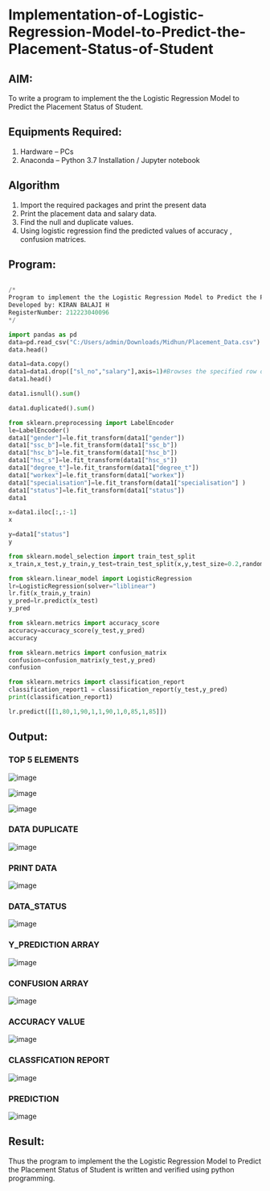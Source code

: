 # Implementation-of-Logistic-Regression-Model-to-Predict-the-Placement-Status-of-Student

## AIM:
To write a program to implement the the Logistic Regression Model to Predict the Placement Status of Student.

## Equipments Required:
1. Hardware – PCs
2. Anaconda – Python 3.7 Installation / Jupyter notebook

## Algorithm
1. Import the required packages and print the present data
2. Print the placement data and salary data.
3. Find the null and duplicate values.
4. Using logistic regression find the predicted values of accuracy , confusion matrices.

## Program:



```python

/*
Program to implement the the Logistic Regression Model to Predict the Placement Status of Student.
Developed by: KIRAN BALAJI H
RegisterNumber: 212223040096
*/

import pandas as pd
data=pd.read_csv("C:/Users/admin/Downloads/Midhun/Placement_Data.csv")
data.head()

data1=data.copy()
data1=data1.drop(["sl_no","salary"],axis=1)#Browses the specified row or column
data1.head()

data1.isnull().sum()

data1.duplicated().sum()

from sklearn.preprocessing import LabelEncoder
le=LabelEncoder()
data1["gender"]=le.fit_transform(data1["gender"])
data1["ssc_b"]=le.fit_transform(data1["ssc_b"])
data1["hsc_b"]=le.fit_transform(data1["hsc_b"])
data1["hsc_s"]=le.fit_transform(data1["hsc_s"])
data1["degree_t"]=le.fit_transform(data1["degree_t"])
data1["workex"]=le.fit_transform(data1["workex"])
data1["specialisation"]=le.fit_transform(data1["specialisation"] )     
data1["status"]=le.fit_transform(data1["status"])
data1 

x=data1.iloc[:,:-1]
x

y=data1["status"]
y

from sklearn.model_selection import train_test_split
x_train,x_test,y_train,y_test=train_test_split(x,y,test_size=0.2,random_state=0)

from sklearn.linear_model import LogisticRegression
lr=LogisticRegression(solver="liblinear")
lr.fit(x_train,y_train)
y_pred=lr.predict(x_test)
y_pred

from sklearn.metrics import accuracy_score
accuracy=accuracy_score(y_test,y_pred)
accuracy

from sklearn.metrics import confusion_matrix
confusion=confusion_matrix(y_test,y_pred)
confusion

from sklearn.metrics import classification_report
classification_report1 = classification_report(y_test,y_pred)
print(classification_report1)

lr.predict([[1,80,1,90,1,1,90,1,0,85,1,85]])

```

## Output:



### TOP 5 ELEMENTS

![image](https://github.com/HIRU-VIRU/Implementation-of-Logistic-Regression-Model-to-Predict-the-Placement-Status-of-Student/assets/145972122/04b0fcce-c444-42d7-b055-a7e6ac77678d)

![image](https://github.com/HIRU-VIRU/Implementation-of-Logistic-Regression-Model-to-Predict-the-Placement-Status-of-Student/assets/145972122/e9963d89-9a92-4575-b01e-677a85537cf1)

![image](https://github.com/HIRU-VIRU/Implementation-of-Logistic-Regression-Model-to-Predict-the-Placement-Status-of-Student/assets/145972122/e21f9740-4b51-489a-a471-f59892e74f69)



### DATA DUPLICATE

![image](https://github.com/HIRU-VIRU/Implementation-of-Logistic-Regression-Model-to-Predict-the-Placement-Status-of-Student/assets/145972122/210eead6-4770-4e23-b794-b1a5f9428e0d)


### PRINT DATA

![image](https://github.com/HIRU-VIRU/Implementation-of-Logistic-Regression-Model-to-Predict-the-Placement-Status-of-Student/assets/145972122/2ad5eecf-18b0-47ba-84e0-9fc00443541e)


### DATA_STATUS

![image](https://github.com/HIRU-VIRU/Implementation-of-Logistic-Regression-Model-to-Predict-the-Placement-Status-of-Student/assets/145972122/3a6e8cae-f77d-414e-b674-020cd6f87fae)


### Y_PREDICTION ARRAY

![image](https://github.com/HIRU-VIRU/Implementation-of-Logistic-Regression-Model-to-Predict-the-Placement-Status-of-Student/assets/145972122/ff5c9ca0-aa45-4b9f-a727-8ff5bb079ba9)


### CONFUSION ARRAY
![image](https://github.com/HIRU-VIRU/Implementation-of-Logistic-Regression-Model-to-Predict-the-Placement-Status-of-Student/assets/145972122/1e6c4ab6-c90b-4278-be39-1f7721487b21)

### ACCURACY VALUE

![image](https://github.com/HIRU-VIRU/Implementation-of-Logistic-Regression-Model-to-Predict-the-Placement-Status-of-Student/assets/145972122/e70452c6-a4ee-4428-be43-bfd1d677f5fa)

### CLASSFICATION REPORT

![image](https://github.com/HIRU-VIRU/Implementation-of-Logistic-Regression-Model-to-Predict-the-Placement-Status-of-Student/assets/145972122/70144eaf-0396-4780-ac47-a34e16f85ad8)

### PREDICTION
![image](https://github.com/HIRU-VIRU/Implementation-of-Logistic-Regression-Model-to-Predict-the-Placement-Status-of-Student/assets/145972122/791654fd-4387-4d63-a415-cbaa1564a6a1)



## Result:
Thus the program to implement the the Logistic Regression Model to Predict the Placement Status of Student is written and verified using python programming.
